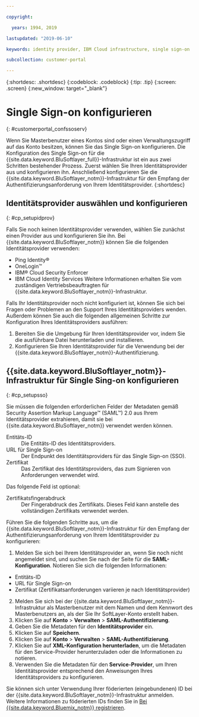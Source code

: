 ```yaml
---

copyright:

  years: 1994, 2019

lastupdated: "2019-06-10"

keywords: identity provider, IBM Cloud infrastructure, single sign-on  

subcollection: customer-portal

---
```


{:shortdesc: .shortdesc}
{:codeblock: .codeblock}
{:tip: .tip}
{:screen: .screen}
{:new_window: target="_blank"}


# Single Sign-on konfigurieren
{: #customerportal_confssoserv}

Wenn Sie Masterbenutzer eines Kontos sind oder einen Verwaltungszugriff auf das Konto besitzen, können Sie das Single Sign-on konfigurieren. Die Konfiguration des Single Sign-on für die {{site.data.keyword.BluSoftlayer_full}}-Infrastruktur ist ein aus zwei Schritten bestehender Prozess. Zuerst wählen Sie Ihren Identitätsprovider aus und konfigurieren ihn. Anschließend konfigurieren Sie die {{site.data.keyword.BluSoftlayer_notm}}-Infrastruktur für den Empfang der Authentifizierungsanforderung von Ihrem Identitätsprovider.
{:shortdesc}

## Identitätsprovider auswählen und konfigurieren
{: #cp_setupidprov}

Falls Sie noch keinen Identitätsprovider verwenden, wählen Sie zunächst einen Provider aus und konfigurieren Sie ihn. Bei {{site.data.keyword.BluSoftlayer_notm}} können Sie die folgenden Identitätsprovider verwenden:
* Ping Identity&reg;
* OneLogin&trade;
* IBM&reg; Cloud Security Enforcer
* IBM Cloud Identity Services
Weitere Informationen erhalten Sie vom zuständigen Vertriebsbeauftragten für {{site.data.keyword.BluSoftlayer_notm}}-Infrastruktur.

Falls Ihr Identitätsprovider noch nicht konfiguriert ist, können Sie sich bei Fragen oder Problemen an den Support Ihres Identitätsproviders wenden. Außerdem können Sie auch die folgenden allgemeinen Schritte zur Konfiguration Ihres Identitätsproviders ausführen:
1. Bereiten Sie die Umgebung für Ihren Identitätsprovider vor, indem Sie die ausführbare Datei herunterladen und installieren.
2. Konfigurieren Sie Ihren Identitätsprovider für die Verwendung bei der {{site.data.keyword.BluSoftlayer_notm}}-Authentifizierung.

## {{site.data.keyword.BluSoftlayer_notm}}-Infrastruktur für Single Sing-on konfigurieren
{: #cp_setupsso}

Sie müssen die folgenden erforderlichen Felder der Metadaten gemäß Security Assertion Markup Language&trade; (SAML&trade;) 2.0 aus Ihrem Identitätsprovider extrahieren, damit sie bei {{site.data.keyword.BluSoftlayer_notm}} verwendet werden können.
<dl>
<dt>Entitäts-ID</dt>
<dd>Die Entitäts-ID des Identitätsproviders.</dd>
<dt>URL für Single Sign-on</dt>
<dd>Der Endpunkt des Identitätsproviders für das Single Sign-on (SSO).</dd>
<dt>Zertifikat</dt>
<dd>Das Zertifikat des Identitätsproviders, das zum Signieren von Anforderungen verwendet wird.</dd>
</dl>

Das folgende Feld ist optional:
<dl>
<dt>Zertifikatsfingerabdruck</dt>
<dd>Der Fingerabdruck des Zertifikats. Dieses Feld kann anstelle des vollständigen Zertifikats verwendet werden.</dd>
</dl>

Führen Sie die folgenden Schritte aus, um die {{site.data.keyword.BluSoftlayer_notm}}-Infrastruktur für den Empfang der Authentifizierungsanforderung von Ihrem Identitätsprovider zu konfigurieren:
1. Melden Sie sich bei Ihrem Identitätsprovider an, wenn Sie noch nicht angemeldet sind, und suchen Sie nach der Seite für die **SAML-Konfiguration**. Notieren Sie sich die folgenden Informationen:
  * Entitäts-ID
  * URL für Single Sign-on
  * Zertifikat (Zertifikatsanforderungen variieren je nach Identitätsprovider)
2. Melden Sie sich bei der {{site.data.keyword.BluSoftlayer_notm}}-Infrastruktur als Masterbenutzer mit dem Namen und dem Kennwort des Masterbenutzers an, als der Sie Ihr SoftLayer-Konto erstellt haben.
3. Klicken Sie auf **Konto** > **Verwalten** > **SAML-Authentifizierung**.
4. Geben Sie die Metadaten für den **Identitätsprovider** ein.
5. Klicken Sie auf **Speichern**.
6. Klicken Sie auf **Konto** > **Verwalten** > **SAML-Authentifizierung**.
7. Klicken Sie auf **XML-Konfiguration herunterladen**, um die Metadaten für den Service-Provider herunterzuladen oder die Informationen zu notieren.
8. Verwenden Sie die Metadaten für den **Service-Provider**, um Ihren Identitätsprovider entsprechend den Anweisungen Ihres Identitätsproviders zu konfigurieren.  

Sie können sich unter Verwendung Ihrer föderierten (eingebundenen) ID bei der {{site.data.keyword.BluSoftlayer_notm}}-Infrastruktur anmelden. Weitere Informationen zu föderierten IDs finden Sie in [Bei {{site.data.keyword.Bluemix_notm}} registrieren](/docs/account?topic=account-signup).
